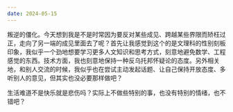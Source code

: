```yaml
---
date: 2024-05-15
---
```


叛逆的僵化。今天想到我是不是时常因为要反对某些成见、跨越某些界限而矫枉过正，走向了另一端的成见里面去了呢？首先让我感觉到这个的是文理科的性别刻板印象，我似乎一个劲地想要学习更多人文知识和思考方式，刻意地避免数学、工程感觉的东西。技术方面，我也刻意地保持一种反乌托邦怀疑论的态度。另外相关地，和别人交流的时候，我似乎也在尝试主动发起话题、让自己保持开放态度、多听别人的意见，但其实也没必要那样做吧？

生活难道不是快乐就是悲伤吗？实际上不做些特别的事，也没有特别的情绪，也不错吧？